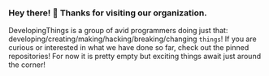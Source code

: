 ### Hey there! :wave: Thanks for visiting our organization.
DevelopingThings is a group of avid programmers doing just that: developing/creating/making/hacking/breaking/changing `things`! If you are curious or interested in what we have done so far, check out the pinned repositories! For now it is pretty empty but exciting things await just around the corner!
